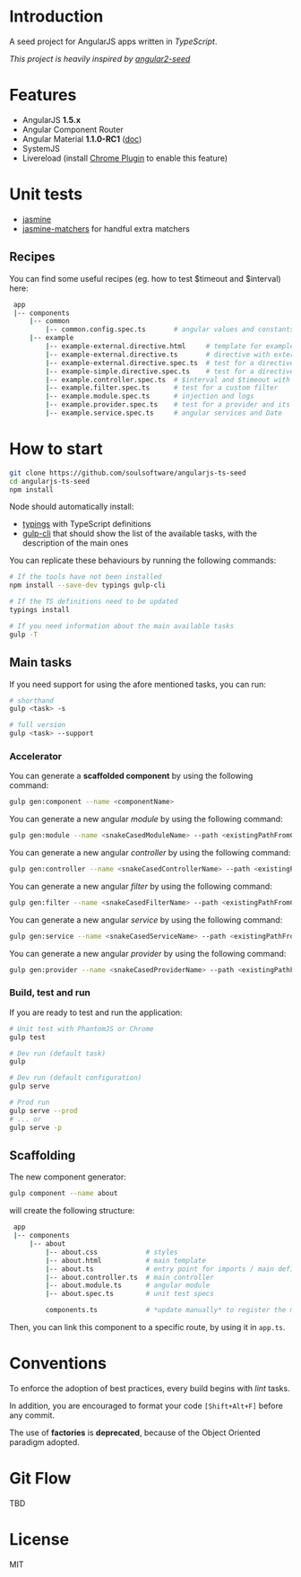 # Introduction

A seed project for AngularJS apps written in *TypeScript*.

_This project is heavily inspired by [angular2-seed](https://github.com/mgechev/angular2-seed)_

# Features
* AngularJS **1.5.x**
* Angular Component Router
* Angular Material **1.1.0-RC1** ([doc](https://material.angularjs.org/latest/))
* SystemJS
* Livereload (install [Chrome Plugin](https://chrome.google.com/webstore/detail/livereload/jnihajbhpnppcggbcgedagnkighmdlei?hl=en) to enable this feature)

# Unit tests
* [jasmine](http://jasmine.github.io/2.4/introduction.html)
* [jasmine-matchers](https://github.com/JamieMason/Jasmine-Matchers) for handful extra matchers

## Recipes
You can find some useful recipes (eg. how to test $timeout and $interval) here:

```bash
 app
 |-- components
     |-- common
         |-- common.config.spec.ts       # angular values and constants
     |-- example
         |-- example-external.directive.html     # template for example-external.directive
         |-- example-external.directive.ts       # directive with external template (templateUrl needs the relative path from app/components)
         |-- example-external.directive.spec.ts  # test for a directive with external template
         |-- example-simple.directive.spec.ts    # test for a directive with inline-template
         |-- example.controller.spec.ts  # $interval and $timeout with jasmine spies
         |-- example.filter.spec.ts      # test for a custom filter
         |-- example.module.spec.ts      # injection and logs
         |-- example.provider.spec.ts    # test for a provider and its generated service with an example of module-level configuration
         |-- example.service.spec.ts     # angular services and Date
```

# How to start

```bash
git clone https://github.com/soulsoftware/angularjs-ts-seed
cd angularjs-ts-seed
npm install
```

Node should automatically install:
* [typings](https://github.com/typings/typings) with TypeScript definitions
* [gulp-cli](https://github.com/gulpjs/gulp-cli) that should show the list of the
available tasks, with the description of the main ones

You can replicate these behaviours by running the following commands:

```bash
# If the tools have not been installed
npm install --save-dev typings gulp-cli

# If the TS definitions need to be updated
typings install

# If you need information about the main available tasks
gulp -T
```

## Main tasks

If you need support for using the afore mentioned tasks, you can run:

```bash
# shorthand
gulp <task> -s

# full version
gulp <task> --support
```

### Accelerator

You can generate a **scaffolded component** by using the following command:

```bash
gulp gen:component --name <componentName>
```

You can generate a new angular *module* by using the following command:

```bash
gulp gen:module --name <snakeCasedModuleName> --path <existingPathFromComponents>
```

You can generate a new angular *controller* by using the following command:

```bash
gulp gen:controller --name <snakeCasedControllerName> --path <existingPathFromComponents> [--module <moduleName>]
```

You can generate a new angular *filter* by using the following command:

```bash
gulp gen:filter --name <snakeCasedFilterName> --path <existingPathFromComponents> [--module <moduleName>]
```

You can generate a new angular *service* by using the following command:

```bash
gulp gen:service --name <snakeCasedServiceName> --path <existingPathFromComponents> [--module <moduleName>]
```

You can generate a new angular *provider* by using the following command:

```bash
gulp gen:provider --name <snakeCasedProviderName> --path <existingPathFromComponents> [--module <moduleName>]
```

### Build, test and run

If you are ready to test and run the application:

```bash
# Unit test with PhantomJS or Chrome
gulp test

# Dev run (default task)
gulp

# Dev run (default configuration)
gulp serve

# Prod run
gulp serve --prod
# ... or
gulp serve -p
```

## Scaffolding

The new component generator:

```bash
gulp component --name about
```

will create the following structure:

```bash
 app
 |-- components
     |-- about
         |-- about.css            # styles
         |-- about.html           # main template
         |-- about.ts             # entry point for imports / main definition
         |-- about.controller.ts  # main controller
         |-- about.module.ts      # angular module
         |-- about.spec.ts        # unit test specs

         components.ts            # *update manually* to register the module
```

Then, you can link this component to a specific route, by using it in `app.ts`.

# Conventions

To enforce the adoption of best practices, every build begins with *lint* tasks.

In addition, you are encouraged to format your code `[Shift+Alt+F]` before any commit.

The use of **factories** is **deprecated**, because of the Object Oriented paradigm adopted.

# Git Flow

TBD

# License

MIT
